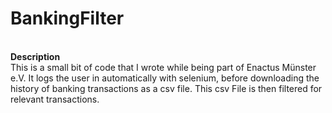 # BankingFilter
<br>**Description**
<br>This is a small bit of code that I wrote while being part of Enactus Münster e.V. It logs the user in automatically with selenium, before downloading the history of banking transactions as a csv file. This csv File is then filtered for relevant transactions.

